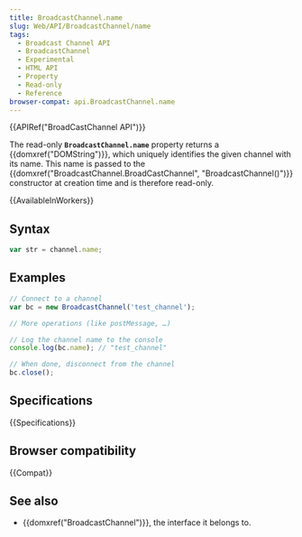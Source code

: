 ```yaml
---
title: BroadcastChannel.name
slug: Web/API/BroadcastChannel/name
tags:
  - Broadcast Channel API
  - BroadcastChannel
  - Experimental
  - HTML API
  - Property
  - Read-only
  - Reference
browser-compat: api.BroadcastChannel.name
---
```

{{APIRef("BroadCastChannel API")}}

The read-only **`BroadcastChannel.name`** property returns a
{{domxref("DOMString")}}, which uniquely identifies the given channel with its name.
This name is passed to the {{domxref("BroadcastChannel.BroadCastChannel",
  "BroadcastChannel()")}} constructor at creation time and is therefore read-only.

{{AvailableInWorkers}}

## Syntax

```js
var str = channel.name;
```

## Examples

```js
// Connect to a channel
var bc = new BroadcastChannel('test_channel');

// More operations (like postMessage, …)

// Log the channel name to the console
console.log(bc.name); // "test_channel"

// When done, disconnect from the channel
bc.close();
```

## Specifications

{{Specifications}}

## Browser compatibility

{{Compat}}

## See also

- {{domxref("BroadcastChannel")}}, the interface it belongs to.

